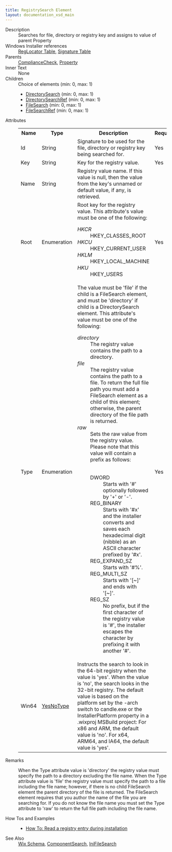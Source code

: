 ```yaml
---
title: RegistrySearch Element
layout: documentation_xsd_main
---
```

<dl>
  <dt>Description</dt>
  <dd>Searches for file, directory or registry key and assigns to value of parent Property</dd>
  <dt>Windows Installer references</dt>
  <dd>
    <a href="http://msdn.microsoft.com/library/aa371171.aspx" target="_blank">RegLocator Table</a>, <a href="http://msdn.microsoft.com/library/aa371853.aspx" target="_blank">Signature Table</a></dd>
  <dt>Parents</dt>
  <dd>
    <a href="../compliancecheck/">ComplianceCheck</a>, <a href="../property/">Property</a></dd>
  <dt>Inner Text</dt>
  <dd>None</dd>
  <dt>Children</dt>
  <dd>Choice of elements (min: 0, max: 1)<ul><li><a href="../directorysearch/">DirectorySearch</a> (min: 0, max: 1)</li><li><a href="../directorysearchref/">DirectorySearchRef</a> (min: 0, max: 1)</li><li><a href="../filesearch/">FileSearch</a> (min: 0, max: 1)</li><li><a href="../filesearchref/">FileSearchRef</a> (min: 0, max: 1)</li></ul></dd>
  <dt>Attributes</dt>
  <dd>
    <table cellspacing="0" cellpadding="0" class="schema">
      <tr>
        <th width="15%">Name</th>
        <th width="15%">Type</th>
        <th width="65%">Description</th>
        <th width="15%">Required</th>
      </tr>
      <tr>
        <td>Id</td>
        <td>String</td>
        <td>Signature to be used for the file, directory or registry key being searched for.</td>
        <td>Yes</td>
      </tr>
      <tr>
        <td>Key</td>
        <td>String</td>
        <td>Key for the registry value.</td>
        <td>Yes</td>
      </tr>
      <tr>
        <td>Name</td>
        <td>String</td>
        <td>Registry value name. If this value is null, then the value from the key's unnamed or default value, if any, is retrieved.</td>
        <td>&nbsp;</td>
      </tr>
      <tr>
        <td>Root</td>
        <td>Enumeration</td>
        <td>Root key for the registry value.  This attribute's value must be one of the following:<dl><dt class="enumerationValue"><dfn>HKCR</dfn></dt><dd>                                     HKEY_CLASSES_ROOT                                 </dd><dt class="enumerationValue"><dfn>HKCU</dfn></dt><dd>                                     HKEY_CURRENT_USER                                 </dd><dt class="enumerationValue"><dfn>HKLM</dfn></dt><dd>                                     HKEY_LOCAL_MACHINE                                 </dd><dt class="enumerationValue"><dfn>HKU</dfn></dt><dd>                                     HKEY_USERS                                 </dd></dl></td>
        <td>Yes</td>
      </tr>
      <tr>
        <td>Type</td>
        <td>Enumeration</td>
        <td>                         The value must be 'file' if the child is a FileSearch element, and must be 'directory' if child is a DirectorySearch element.                       This attribute's value must be one of the following:<dl><dt class="enumerationValue"><dfn>directory</dfn></dt><dd>                                     The registry value contains the path to a directory.                                 </dd><dt class="enumerationValue"><dfn>file</dfn></dt><dd>                                     The registry value contains the path to a file. To return the full file path you must add a FileSearch element as a child of this element; otherwise, the parent directory of the file path is returned.                                 </dd><dt class="enumerationValue"><dfn>raw</dfn></dt><dd>                                     Sets the raw value from the registry value.  Please note that this value will contain a prefix as follows:<br /><br /><dl><dt>DWORD</dt><dd>Starts with '#' optionally followed by '+' or '-'.</dd><dt>REG_BINARY</dt><dd>Starts with '#x' and the installer converts and saves each hexadecimal digit (nibble) as an ASCII character prefixed by '#x'.</dd><dt>REG_EXPAND_SZ</dt><dd>Starts with '#%'.</dd><dt>REG_MULTI_SZ</dt><dd>Starts with '[~]' and ends with '[~]'.</dd><dt>REG_SZ</dt><dd>No prefix, but if the first character of the registry value is '#', the installer escapes the character by prefixing it with another '#'.</dd></dl></dd></dl></td>
        <td>Yes</td>
      </tr>
      <tr>
        <td>Win64</td>
        <td><a href="../simple_type_yesnotype/">YesNoType</a></td>
        <td>Instructs the search to look in the 64-bit registry when the value is 'yes'. When the value is 'no', the search looks in the 32-bit registry.           The default value is based on the platform set by the -arch switch to candle.exe           or the InstallerPlatform property in a .wixproj MSBuild project:            For x86 and ARM, the default value is 'no'.            For x64, ARM64, and IA64, the default value is 'yes'.           </td>
        <td>&nbsp;</td>
      </tr>
    </table>
  </dd>
  <dt>Remarks</dt>
  <dd><p>                         When the Type attribute value is 'directory' the registry value must specify the path to a directory excluding the file name.                         When the Type attribute value is 'file' the registry value must specify the path to a file including the file name;                         however, if there is no child FileSearch element the parent directory of the file is returned. The FileSearch element requires                         that you author the name of the file you are searching for. If you do not know the file name                         you must set the Type attribute to 'raw' to return the full file path including the file name.                     </p></dd>
  <dt>How Tos and Examples</dt>
  <dd>
    <ul>
      <li>
        <a href="../../../howtos/files_and_registry/read_a_registry_entry">How To: Read a registry entry during installation</a>
      </li>
    </ul>
  </dd>
  <dt>See Also</dt>
  <dd>
    <a href="../">Wix Schema</a>, <a href="../componentsearch/">ComponentSearch</a>, <a href="../inifilesearch/">IniFileSearch</a></dd>
</dl>
